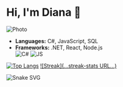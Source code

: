 # Hi, I'm Diana 👋  
![Photo](link-to-your-photo)

- **Languages:** C#, JavaScript, SQL  
- **Frameworks:** .NET, React, Node.js  
![C#](badge-url) ![JS](badge-url)


[![Top Langs](https://github-readme-stats.vercel.app/api/top-langs/?username=Dianahfb&layout=compact)]()
[![Streak](...streak-stats URL...)]()

![Snake SVG](https://github.com/platane/snk/embed-url.svg)




<!--
**Dianahfb/Dianahfb** is a ✨ _special_ ✨ repository because its `README.md` (this file) appears on your GitHub profile.

Here are some ideas to get you started:

- 🔭 I’m currently working on ...
- 🌱 I’m currently learning ...
- 👯 I’m looking to collaborate on ...
- 🤔 I’m looking for help with ...
- 💬 Ask me about ...
- 📫 How to reach me: ...
- 😄 Pronouns: ...
- ⚡ Fun fact: ...
-->
